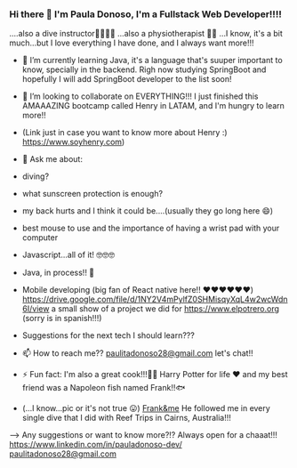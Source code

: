 ### Hi there 👋 I'm Paula Donoso, I'm a Fullstack Web Developer!!!!
....also a dive instructor🦈🐠🐳🐙 ...also a physiotherapist 👩‍⚕️
...I know, it's a bit much...but I love everything I have done, and I always want more!!!

- 🌱 I’m currently learning Java, it's a language that's suuper important to know, specially in the backend. Righ now studying SpringBoot and hopefully I will add SpringBoot developer to the list soon! 

- 👯 I’m looking to collaborate on EVERYTHING!!! I just finished this AMAAAZING bootcamp called Henry in LATAM, and I'm hungry to learn more!!
- (Link just in case you want to know more about Henry :) https://www.soyhenry.com)

- 💬 Ask me about: 
- diving? 
- what sunscreen protection is enough?
- my back hurts and I think it could be....(usually they go long here 😄)
- best mouse to use and the importance of having a wrist pad with your computer 
- Javascript...all of it! 🤓🤓🤓
- Java, in process!! 💪
- Mobile developing (big fan of React native here!! ❤❤❤❤❤❤) https://drive.google.com/file/d/1NY2V4mPylfZ0SHMisqyXqL4w2wcWdn6I/view a small show of a project we did for  https://www.elpotrero.org (sorry is in spanish!!!)
- Suggestions for the next tech I should learn???

- 📫 How to reach me?? paulitadonoso28@gmail.com let's chat!!


- ⚡ Fun fact: I'm also a great cook!!!👩‍🍳 Harry Potter for life ❤ and my best friend was a Napoleon fish named Frank!!🐟
- (...I know...pic or it's not true 😛) [Frank&me](https://user-images.githubusercontent.com/63138448/113167159-d4629400-9219-11eb-8602-0638677a2b44.JPG)
 He followed me in every single dive that I did with Reef Trips in Cairns, Australia!!! 



--> Any suggestions or want to know more?!? Always open for a chaaat!!! https://www.linkedin.com/in/pauladonoso-dev/  paulitadonoso28@gmail.com
